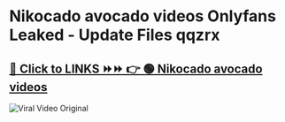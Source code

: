 
 # Nikocado avocado videos Onlyfans Leaked - Update Files qqzrx

## <h2><a href="https://clipsfans.com/Nikocado_avocado_videos&ref=git">🔗 Click to LINKS ⏩⏩ 👉 🟢 Nikocado avocado videos </a></h2>

<a href="https://clipsfans.com/Nikocado_avocado_videos&ref=git" rel="nofollow" data-target="animated-image.originalLink"><img src="https://i.ibb.co.com/xMMVF88/686577567.gif" alt="Viral Video Original" style="max-width: 100%; display: inline-block;" data-target="animated-image.originalImage"></a>

